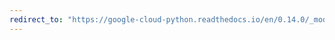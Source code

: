 ```yaml
---
redirect_to: "https://google-cloud-python.readthedocs.io/en/0.14.0/_modules/gcloud/monitoring/label.html"
---
```

